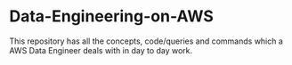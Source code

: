 # Data-Engineering-on-AWS
This repository has all the concepts, code/queries and commands which a AWS Data Engineer deals with in day to day work.
